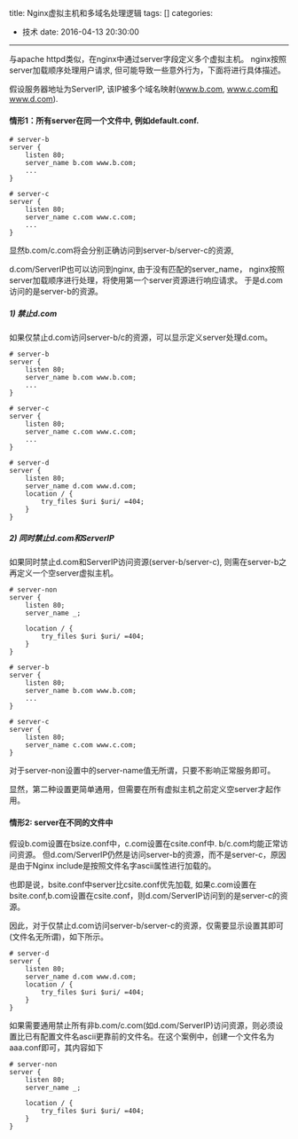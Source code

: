 title: Nginx虚拟主机和多域名处理逻辑
tags: []
categories:
  - 技术
date: 2016-04-13 20:30:00
---
与apache httpd类似，在nginx中通过server字段定义多个虚拟主机。
nginx按照server加载顺序处理用户请求, 但可能导致一些意外行为，下面将进行具体描述。

假设服务器地址为ServerIP, 该IP被多个域名映射(www.b.com, www.c.com和www.d.com).

#### 情形1：所有server在同一个文件中, 例如default.conf.

```
# server-b
server {
	listen 80;
	server_name b.com www.b.com;
	...
}

# server-c
server {
	listen 80;
	server_name c.com www.c.com;
	...
}

```
显然b.com/c.com将会分别正确访问到server-b/server-c的资源,

d.com/ServerIP也可以访问到nginx, 由于没有匹配的server_name，
nginx按照server加载顺序进行处理，将使用第一个server资源进行响应请求。
于是d.com访问的是server-b的资源。

##### 1) 禁止d.com
如果仅禁止d.com访问server-b/c的资源，可以显示定义server处理d.com。
```
# server-b
server {
	listen 80;
	server_name b.com www.b.com;
	...
}

# server-c
server {
	listen 80;
	server_name c.com www.c.com;
	...
}

# server-d
server {
	listen 80;
	server_name d.com www.d.com;
    location / {
    	try_files $uri $uri/ =404;
    }
}
```

##### 2) 同时禁止d.com和ServerIP
如果同时禁止d.com和ServerIP访问资源(server-b/server-c), 则需在server-b之再定义一个空server虚拟主机。

```
# server-non
server {
	listen 80;
	server_name _;
    
	location / {
		try_files $uri $uri/ =404;
	}
}

# server-b
server {
	listen 80;
	server_name b.com www.b.com;
	...
}

# server-c
server {
	listen 80;
	server_name c.com www.c.com;
}

```
对于server-non设置中的server-name值无所谓，只要不影响正常服务即可。

显然，第二种设置更简单通用，但需要在所有虚拟主机之前定义空server才起作用。

#### 情形2: server在不同的文件中
假设b.com设置在bsize.conf中，c.com设置在csite.conf中. b/c.com均能正常访问资源。
但d.com/ServerIP仍然是访问server-b的资源，而不是server-c，原因是由于Nginx include是按照文件名字ascii属性进行加载的。

也即是说，bsite.conf中server比csite.conf优先加载, 如果c.com设置在bsite.conf,b.com设置在csite.conf，则d.com/ServerIP访问到的是server-c的资源。

因此，对于仅禁止d.com访问server-b/server-c的资源，仅需要显示设置其即可(文件名无所谓)，如下所示。
```
# server-d
server {
	listen 80;
	server_name d.com www.d.com;
	location / {
		try_files $uri $uri/ =404;
	}
}
```

如果需要通用禁止所有非b.com/c.com(如d.com/ServerIP)访问资源，则必须设置比已有配置文件名ascii更靠前的文件名。在这个案例中，创建一个文件名为aaa.conf即可，其内容如下
```
# server-non
server {
	listen 80;
	server_name _;
    
	location / {
		try_files $uri $uri/ =404;
	}
}
```
